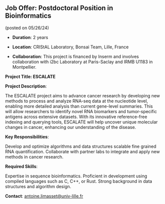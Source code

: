 ## Job Offer: Postdoctoral Position in Bioinformatics 
(posted on 05/26/24)

* **Duration**: 2 years

* **Location**: CRIStAL Laboratory, Bonsai Team, Lille, France

* **Collaboration**: This project is financed by Inserm and involves collaboration with i2bc Laboratory at Paris-Saclay and IRMB U1183 in Montpellier.

**Project Title: ESCALATE**

**Project Description**:

The ESCALATE project aims to advance cancer research by developing new methods to process and analyze RNA-seq data at the nucleotide level, enabling more detailed analysis than current gene-level summaries. This will allow researchers to identify novel RNA biomarkers and tumor-specific antigens across extensive datasets. With its innovative reference-free indexing and querying tools, ESCALATE will help uncover unique molecular changes in cancer, enhancing our understanding of the disease.

**Key Responsibilities**:

Develop and optimize algorithms and data structures scalable fine grained RNA quantification.
Collaborate with partner labs to integrate and apply new methods in cancer research.

**Required Skills**:

Expertise in sequence bioinformatics.
Proficient in development using compiled languages such as C, C++, or Rust.
Strong background in data structures and algorithm design.

**Contact**:
antoine.limasset@univ-lille.fr
